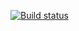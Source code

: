 [![Build status](https://ci.appveyor.com/api/projects/status/venod6wohy1o2yyd/branch/main?svg=true)](https://ci.appveyor.com/project/EkaNov555/webint/branch/main)